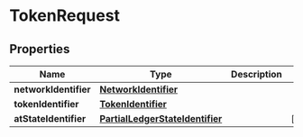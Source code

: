 

# TokenRequest


## Properties

Name | Type | Description | Notes
------------ | ------------- | ------------- | -------------
**networkIdentifier** | [**NetworkIdentifier**](NetworkIdentifier.md) |  | 
**tokenIdentifier** | [**TokenIdentifier**](TokenIdentifier.md) |  | 
**atStateIdentifier** | [**PartialLedgerStateIdentifier**](PartialLedgerStateIdentifier.md) |  |  [optional]



